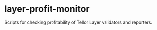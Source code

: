 # layer-profit-monitor
Scripts for checking profitability of Tellor Layer validators and reporters.
